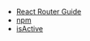  - [React Router Guide](https://github.com/rackt/react-router/blob/0.13.x/docs/guides/overview.md)
 - [npm](https://www.npmjs.com/package/react-router)
 - [isActive](https://github.com/reactjs/react-router/blob/b60d6c0351ff91cf04bccdac8c4b6e976aec94ec/docs/API.md)